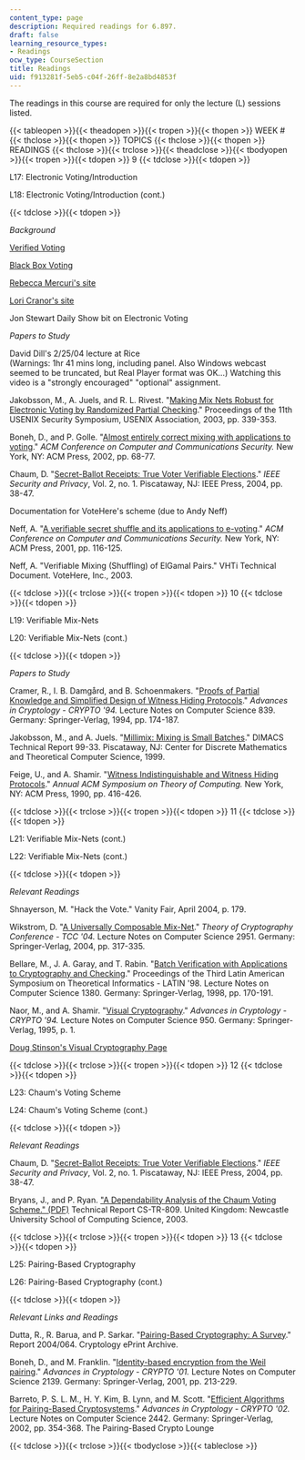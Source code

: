 ```yaml
---
content_type: page
description: Required readings for 6.897.
draft: false
learning_resource_types:
- Readings
ocw_type: CourseSection
title: Readings
uid: f913281f-5eb5-c04f-26ff-8e2a8bd4853f
---
```

The readings in this course are required for only the lecture (L) sessions listed.

{{< tableopen >}}{{< theadopen >}}{{< tropen >}}{{< thopen >}}
WEEK #
{{< thclose >}}{{< thopen >}}
TOPICS
{{< thclose >}}{{< thopen >}}
READINGS
{{< thclose >}}{{< trclose >}}{{< theadclose >}}{{< tbodyopen >}}{{< tropen >}}{{< tdopen >}}
9
{{< tdclose >}}{{< tdopen >}}

L17: Electronic Voting/Introduction

L18: Electronic Voting/Introduction (cont.)

{{< tdclose >}}{{< tdopen >}}

*Background*

[Verified Voting](http://www.verifiedvoting.org/)

[Black Box Voting](http://blackboxvoting.org/)

[Rebecca Mercuri's site](http://www.notablesoftware.com/evote.html)

[Lori Cranor's site](http://lorrie.cranor.org/voting/hotlist.html)

Jon Stewart Daily Show bit on Electronic Voting

*Papers to Study*

David Dill's 2/25/04 lecture at Rice   
(Warnings: 1hr 41 mins long, including panel. Also Windows webcast seemed to be truncated, but Real Player format was OK…) Watching this video is a "strongly encouraged" "optional" assignment.

Jakobsson, M., A. Juels, and R. L. Rivest. "[Making Mix Nets Robust for Electronic Voting by Randomized Partial Checking](http://www.usenix.org/publications/library/proceedings/sec02/jakobsson.html)." Proceedings of the 11th USENIX Security Symposium, USENIX Association, 2003, pp. 339-353.

Boneh, D., and P. Golle. "[Almost entirely correct mixing with applications to voting](https://people.csail.mit.edu/rivest/voting/papers/BonehGolle-AlmostEntirelyCorrectMixingWithApplicationsToVoting.pdf)." *ACM Conference on Computer and Communications Security.* New York, NY: ACM Press, 2002, pp. 68-77.

Chaum, D. "[Secret-Ballot Receipts: True Voter Verifiable Elections](http://dx.doi.org/10.1109/MSECP.2004.1264852)." *IEEE Security and Privacy*, Vol. 2, no. 1. Piscataway, NJ: IEEE Press, 2004, pp. 38-47.

Documentation for VoteHere's scheme (due to Andy Neff)

Neff, A. "[A verifiable secret shuffle and its applications to e-voting](http://portal.acm.org/citation.cfm?id=502000&coll=GUIDE&dl=GUIDE&CFID=36654471&CFTOKEN=27727026)." *ACM Conference on Computer and Communications Security.* New York, NY: ACM Press, 2001, pp. 116-125.

Neff, A. "Verifiable Mixing (Shuffling) of ElGamal Pairs." VHTi Technical Document. VoteHere, Inc., 2003.

{{< tdclose >}}{{< trclose >}}{{< tropen >}}{{< tdopen >}}
10
{{< tdclose >}}{{< tdopen >}}

L19: Verifiable Mix-Nets

L20: Verifiable Mix-Nets (cont.)

{{< tdclose >}}{{< tdopen >}}

*Papers to Study*

Cramer, R., I. B. Damgård, and B. Schoenmakers. "[Proofs of Partial Knowledge and Simplified Design of Witness Hiding Protocols](https://dx.doi.org/10.1007/3-540-48658-5_19)." *Advances in Cryptology - CRYPTO '94.* Lecture Notes on Computer Science 839. Germany: Springer-Verlag, 1994, pp. 174-187.

Jakobsson, M., and A. Juels. "[Millimix: Mixing is Small Batches](http://dimacs.rutgers.edu/TechnicalReports/abstracts/1999/99-33.html)." DIMACS Technical Report 99-33. Piscataway, NJ: Center for Discrete Mathematics and Theoretical Computer Science, 1999.

Feige, U., and A. Shamir. "[Witness Indistinguishable and Witness Hiding Protocols](http://portal.acm.org/citation.cfm?id=100272&coll=GUIDE&dl=GUIDE&CFID=36654471&CFTOKEN=27727026)." *Annual ACM Symposium on Theory of Computing.* New York, NY: ACM Press, 1990, pp. 416-426.

{{< tdclose >}}{{< trclose >}}{{< tropen >}}{{< tdopen >}}
11
{{< tdclose >}}{{< tdopen >}}

L21: Verifiable Mix-Nets (cont.)

L22: Verifiable Mix-Nets (cont.)

{{< tdclose >}}{{< tdopen >}}

*Relevant Readings*

Shnayerson, M. "Hack the Vote." Vanity Fair, April 2004, p. 179.

Wikstrom, D. "[A Universally Composable Mix-Net](https://link.springer.com/chapter/10.1007/978-3-540-24638-1_18)." *Theory of Cryptography Conference - TCC '04.* Lecture Notes on Computer Science 2951. Germany: Springer-Verlag, 2004, pp. 317-335.

Bellare, M., J. A. Garay, and T. Rabin. "[Batch Verification with Applications to Cryptography and Checking](https://link.springer.com/chapter/10.1007/BFb0054320)." Proceedings of the Third Latin American Symposium on Theoretical Informatics - LATIN '98. Lecture Notes on Computer Science 1380. Germany: Springer-Verlag, 1998, pp. 170-191.

Naor, M., and A. Shamir. "[Visual Cryptography](https://link.springer.com/chapter/10.1007/BFb0053419)." *Advances in Cryptology - CRYPTO '94.* Lecture Notes on Computer Science 950. Germany: Springer-Verlag, 1995, p. 1.

[Doug Stinson's Visual Cryptography Page](https://cs.uwaterloo.ca/~dstinson/visual.html)

{{< tdclose >}}{{< trclose >}}{{< tropen >}}{{< tdopen >}}
12
{{< tdclose >}}{{< tdopen >}}

L23: Chaum's Voting Scheme

L24: Chaum's Voting Scheme (cont.)

{{< tdclose >}}{{< tdopen >}}

*Relevant Readings*

Chaum, D. "[Secret-Ballot Receipts: True Voter Verifiable Elections](http://dx.doi.org/10.1109/MSECP.2004.1264852)." *IEEE Security and Privacy*, Vol. 2, no. 1. Piscataway, NJ: IEEE Press, 2004, pp. 38-47.

Bryans, J., and P. Ryan. ["A Dependability Analysis of the Chaum Voting Scheme." (PDF)](http://courses.csail.mit.edu/6.897/spring04/BryansRyan-ADependabilityAnalysisOfTheChaumDigitalVotingScheme.pdf) Technical Report CS-TR-809. United Kingdom: Newcastle University School of Computing Science, 2003.

{{< tdclose >}}{{< trclose >}}{{< tropen >}}{{< tdopen >}}
13
{{< tdclose >}}{{< tdopen >}}

L25: Pairing-Based Cryptography

L26: Pairing-Based Cryptography (cont.)

{{< tdclose >}}{{< tdopen >}}

*Relevant Links and Readings*

Dutta, R., R. Barua, and P. Sarkar. "[Pairing-Based Cryptography: A Survey](http://eprint.iacr.org/2004/064)." Report 2004/064. Cryptology ePrint Archive.

Boneh, D., and M. Franklin. "[Identity-based encryption from the Weil pairing](https://crypto.stanford.edu/~dabo/papers/bfibe.pdf)." *Advances in Cryptology - CRYPTO '01.* Lecture Notes on Computer Science 2139. Germany: Springer-Verlag, 2001, pp. 213-229.

Barreto, P. S. L. M., H. Y. Kim, B. Lynn, and M. Scott. "[Efficient Algorithms for Pairing-Based Cryptosystems](https://eprint.iacr.org/2002/008.pdf)." *Advances in Cryptology - CRYPTO '02.* Lecture Notes on Computer Science 2442. Germany: Springer-Verlag, 2002, pp. 354-368. The Pairing-Based Crypto Lounge

{{< tdclose >}}{{< trclose >}}{{< tbodyclose >}}{{< tableclose >}}